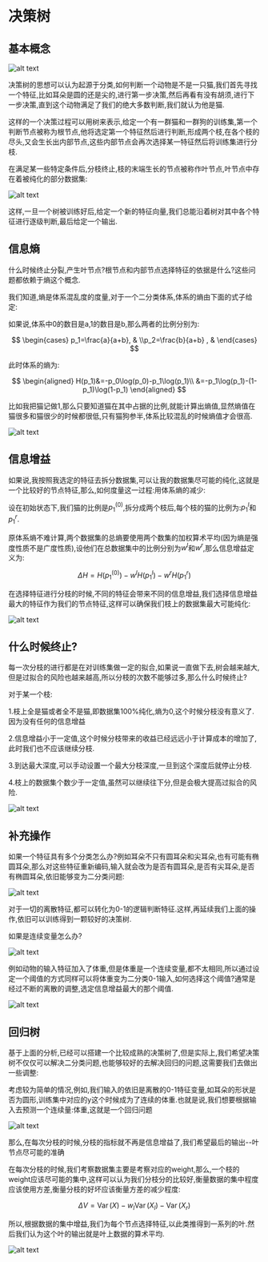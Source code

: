 # 决策树

## 基本概念

![alt text](image.png)

决策树的思想可以认为起源于分类,如何判断一个动物是不是一只猫,我们首先寻找一个特征,比如耳朵是圆的还是尖的,进行第一步决策,然后再看有没有胡须,进行下一步决策,直到这个动物满足了我们的绝大多数判断,我们就认为他是猫.

这样的一个决策过程可以用树来表示,给定一个有一群猫和一群狗的训练集,第一个判断节点被称为根节点,他将选定第一个特征然后进行判断,形成两个枝,在各个枝的尽头,又会生长出内部节点,这些内部节点会再次选择某一特征然后将训练集进行分枝.

在满足某一些特定条件后,分枝终止,枝的末端生长的节点被称作叶节点,叶节点中存在着被纯化的部分数据集:

![alt text](image-1.png)

这样,一旦一个树被训练好后,给定一个新的特征向量,我们总能沿着树对其中各个特征进行逐级判断,最后给定一个输出.

## 信息熵

什么时候终止分裂,产生叶节点?根节点和内部节点选择特征的依据是什么?这些问题都依赖于熵这个概念.

我们知道,熵是体系混乱度的度量,对于一个二分类体系,体系的熵由下面的式子给定:

如果说,体系中0的数目是a,1的数目是b,那么两者的比例分别为:

$$
\begin{cases} p_1=\frac{a}{a+b}, &  \\p_2=\frac{b}{a+b} , &  \end{cases}
$$

此时体系的熵为:

$$
\begin{aligned}
H(p_1)&=-p_0\log(p_0)-p_1\log(p_1)\\
&=-p_1\log(p_1)-(1-p_1)\log(1-p_1)
\end{aligned}
$$

比如我把猫记做1,那么只要知道猫在其中占据的比例,就能计算出熵值,显然熵值在猫很多和猫很少的时候都很低,只有猫狗参半,体系比较混乱的时候熵值才会很高.

![alt text](image-2.png)

## 信息增益

如果说,我按照我选定的特征去拆分数据集,可以让我的数据集尽可能的纯化,这就是一个比较好的节点特征,那么,如何度量这一过程:用体系熵的减少:

设在初始状态下,我们猫的比例是$p_1^{(0)}$,拆分成两个枝后,每个枝的猫的比例为:$p^{l}_1$和$p^r_1$.

原体系熵不难计算,两个数据集的总熵要使用两个数集的加权算术平均(因为熵是强度性质不是广度性质),设他们在总数据集中的比例分别为$w^l$和$w^r$,那么信息增益定义为:

$$
\Delta H=H(p^{(0)}_1)-w^l H(p^{l}_1)-w^r H(p^r_1)
$$

在选择特征进行分枝的时候,不同的特征会带来不同的信息增益,我们选择信息增益最大的特征作为我们的节点特征,这样可以确保我们枝上的数据集最大可能纯化:

![alt text](image-3.png)

## 什么时候终止?

每一次分枝的进行都是在对训练集做一定的拟合,如果说一直做下去,树会越来越大,但是过拟合的风险也越来越高,所以分枝的次数不能够过多,那么什么时候终止?

对于某一个枝:

1.枝上全是猫或者全不是猫,即数据集100%纯化,熵为0,这个时候分枝没有意义了.因为没有任何的信息增益

2.信息增益小于一定值,这个时候分枝带来的收益已经远远小于计算成本的增加了,此时我们也不应该继续分枝.

3.到达最大深度,可以手动设置一个最大分枝深度,一旦到这个深度后就停止分枝.

4.枝上的数据集个数少于一定值,虽然可以继续往下分,但是会极大提高过拟合的风险.

![alt text](image-4.png)

## 补充操作

如果一个特征具有多个分类怎么办?例如耳朵不只有圆耳朵和尖耳朵,也有可能有椭圆耳朵,那么对这些特征重新编码,输入就会改为是否有圆耳朵,是否有尖耳朵,是否有椭圆耳朵,依旧能够变为二分类问题:

![alt text](image-5.png)

对于一切的离散特征,都可以转化为0-1的逻辑判断特征.这样,再延续我们上面的操作,依旧可以训练得到一颗较好的决策树.

如果是连续变量怎么办?

![alt text](image-6.png)

例如动物的输入特征加入了体重,但是体重是一个连续变量,都不太相同,所以通过设定一个阈值的方式同样可以将体重变为二分类0-1输入,如何选择这个阈值?通常是经过不断的离散的调整,选定信息增益最大的那个阈值.

![alt text](image-7.png)

## 回归树

基于上面的分析,已经可以搭建一个比较成熟的决策树了,但是实际上,我们希望决策树不仅仅可以解决二分类问题,也能够较好的去解决回归的问题,这需要我们去做出一些调整:

考虑较为简单的情况,例如,我们输入的依旧是离散的0-1特征变量,如耳朵的形状是否为圆形,训练集中对应的y这个时候成为了连续的体重.也就是说,我们想要根据输入去预测一个连续量:体重,这就是一个回归问题

![alt text](image-8.png)

那么,在每次分枝的时候,分枝的指标就不再是信息增益了,我们希望最后的输出--叶节点尽可能的准确

在每次分枝的时候,我们考察数据集主要是考察对应的weight,那么,一个枝的weight应该尽可能的集中,这样可以认为我们分枝分的比较好,衡量数据的集中程度应该使用方差,衡量分枝的好坏应该衡量方差的减少程度:

$$
\Delta V=\operatorname{Var}(X)-w_l \operatorname{Var}(X_l)-\operatorname{Var}(X_r)
$$

所以,根据数据的集中增益,我们为每个节点选择特征,以此类推得到一系列的叶.然后我们认为这个叶的输出就是叶上数据的算术平均.

![alt text](image-9.png)



